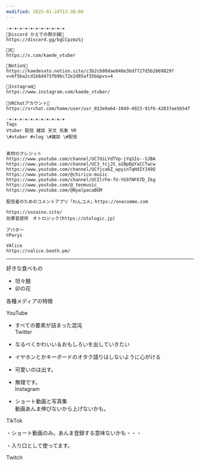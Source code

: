 ```yaml
---
modified: 2025-01-24T13:30:00
---
```


```Plain
☆★☆★☆★☆★☆★☆★☆★☆★☆★☆★☆★
🧡Discord かえでの黙示録🧡
https://discord.gg/bgCCpzmzSj

🧡X🧡
https://x.com/kaede_vtuber

🧡Notion🧡
https://kaedesato.notion.site/c3b2cb80dae848e3bd7727d5b2669829?v=bf5ba2cd1b6d473fb9bc72e2d85af35b&pvs=4

🧡Instagram🧡 
https://www.instagram.com/kaede_vtuber/

🧡VRChatアカウント🧡
https://vrchat.com/home/user/usr_013e9a64-1049-4923-91f6-42837ae5654f

☆★☆★☆★☆★☆★☆★☆★☆★☆★☆★☆★
Tags
Vtuber 配信 雑談 天文 気象 VR
\#vtuber #vlog \#雑談 \#配信


素材のクレジット
https://www.youtube.com/channel/UC7diLYdTVp-jYqSIo--SJBA
https://www.youtube.com/channel/UC3_tcjJS_a1NpDpYaCCTwcw
https://www.youtube.com/channel/UCfjca6Z_wpyinTqHdIYJ49Q
https://www.youtube.com/@chirico-music
https://www.youtube.com/channel/UCIlrFm-fU-YG97NF67D_Ikg
https://www.youtube.com/@_tenmusic_
https://www.youtube.com/@NyalpacaBGM

配信者のためのコメントアプリ「わんコメ」https://onecomme.com

https://sozaino.site/
効果音提供　オトロジック(https://otologic.jp)

アバター
©Paryi

VAlice
https://valice.booth.pm/
```

  

  

  

  

  

---

  

好きな食べもの

- 坦々麺
- 卯の花

  

  

各種メディアの特徴

YouTube

- すべての要素が詰まった混沌  
Twitter  

- なるべくかわいい＆おもしろいを出していきたい  
- イヤホンとかキーボードのオタク語りはしないように心がける  
- 可愛いのは出す。  
- 無理です。  
Instagram  

- ショート動画と写真集  
動画あんま伸びないから上げないかも。  

TikTok

・ショート動画のみ。あんま登録する意味ないかも・・・

・入り口として使ってます。

Twitch